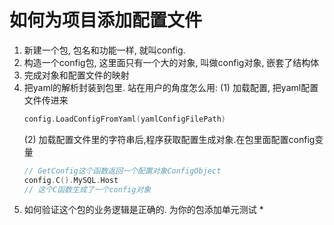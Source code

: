 # 如何为项目添加配置文件

1. 新建一个包, 包名和功能一样, 就叫config.
2. 构造一个config包, 这里面只有一个大的对象, 叫做config对象, 嵌套了结构体
3. 完成对象和配置文件的映射
4. 把yaml的解析封装到包里. 站在用户的角度怎么用:
   (1) 加载配置, 把yaml配置文件传进来
   ```go
   config.LoadConfigFromYaml(yamlConfigFilePath)
   ``` 
   (2) 加载配置文件里的字符串后,程序获取配置生成对象.在包里面配置config变量
   ```go
   // GetConfig这个函数返回一个配置对象ConfigObject
   config.C().MySQL.Host
   // 这个C函数生成了一个config对象
   ```
5. 如何验证这个包的业务逻辑是正确的. 为你的包添加单元测试
   * 